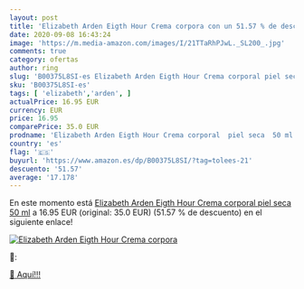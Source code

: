```yaml
---
layout: post
title: 'Elizabeth Arden Eigth Hour Crema corpora con un 51.57 % de descuento'
date: 2020-09-08 16:43:24
image: 'https://m.media-amazon.com/images/I/21TTaRhPJwL._SL200_.jpg'
comments: true
category: ofertas
author: ring
slug: 'B00375L8SI-es Elizabeth Arden Eigth Hour Crema corporal piel seca 50 ml'
sku: 'B00375L8SI-es'
tags: [ 'elizabeth','arden', ]
actualPrice: 16.95 EUR
currency: EUR
price: 16.95
comparePrice: 35.0 EUR
prodname: 'Elizabeth Arden Eigth Hour Crema corporal  piel seca  50 ml'
country: 'es'
flag: '🇪🇸'
buyurl: 'https://www.amazon.es/dp/B00375L8SI/?tag=tolees-21'
descuento: '51.57'
average: '17.178'
---
```


En este momento está [Elizabeth Arden Eigth Hour Crema corporal  piel seca  50 ml](https://www.amazon.es/dp/B00375L8SI/?tag=tolees-21) a 16.95 EUR (original: 35.0 EUR) (51.57 %  de descuento) en el siguiente enlace!

[![Elizabeth Arden Eigth Hour Crema corpora](https://m.media-amazon.com/images/I/21TTaRhPJwL._SL200_.jpg)](https://www.amazon.es/dp/B00375L8SI/?tag=tolees-21)

🔎:


[🛒 Aquí!!!](https://www.amazon.es/dp/B00375L8SI/?tag=tolees-21)
